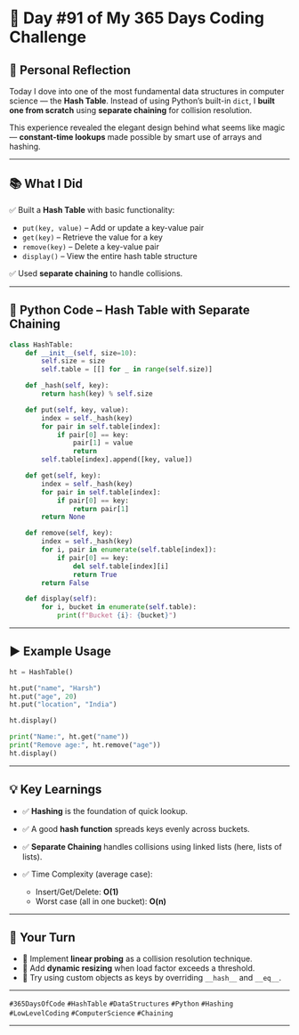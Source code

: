 # 🎯 Day #91 of My 365 Days Coding Challenge

## 💭 Personal Reflection

Today I dove into one of the most fundamental data structures in computer science — the **Hash Table**.
Instead of using Python’s built-in `dict`, I **built one from scratch** using **separate chaining** for collision resolution.

This experience revealed the elegant design behind what seems like magic — **constant-time lookups** made possible by smart use of arrays and hashing.

---

## 📚 What I Did

✅ Built a **Hash Table** with basic functionality:

* `put(key, value)` – Add or update a key-value pair
* `get(key)` – Retrieve the value for a key
* `remove(key)` – Delete a key-value pair
* `display()` – View the entire hash table structure

✅ Used **separate chaining** to handle collisions.

---

## 📝 Python Code – Hash Table with Separate Chaining

```python
class HashTable:
    def __init__(self, size=10):
        self.size = size
        self.table = [[] for _ in range(self.size)]

    def _hash(self, key):
        return hash(key) % self.size

    def put(self, key, value):
        index = self._hash(key)
        for pair in self.table[index]:
            if pair[0] == key:
                pair[1] = value
                return
        self.table[index].append([key, value])

    def get(self, key):
        index = self._hash(key)
        for pair in self.table[index]:
            if pair[0] == key:
                return pair[1]
        return None

    def remove(self, key):
        index = self._hash(key)
        for i, pair in enumerate(self.table[index]):
            if pair[0] == key:
                del self.table[index][i]
                return True
        return False

    def display(self):
        for i, bucket in enumerate(self.table):
            print(f"Bucket {i}: {bucket}")
```

---

## ▶️ Example Usage

```python
ht = HashTable()

ht.put("name", "Harsh")
ht.put("age", 20)
ht.put("location", "India")

ht.display()

print("Name:", ht.get("name"))
print("Remove age:", ht.remove("age"))
ht.display()
```

---

## 💡 Key Learnings

* ✅ **Hashing** is the foundation of quick lookup.
* ✅ A good **hash function** spreads keys evenly across buckets.
* ✅ **Separate Chaining** handles collisions using linked lists (here, lists of lists).
* ✅ Time Complexity (average case):

  * Insert/Get/Delete: **O(1)**
  * Worst case (all in one bucket): **O(n)**

---

## 🚀 Your Turn

* 🔁 Implement **linear probing** as a collision resolution technique.
* 🔄 Add **dynamic resizing** when load factor exceeds a threshold.
* 🧪 Try using custom objects as keys by overriding `__hash__` and `__eq__`.

---

`#365DaysOfCode` `#HashTable` `#DataStructures` `#Python` `#Hashing` `#LowLevelCoding` `#ComputerScience` `#Chaining`

---
